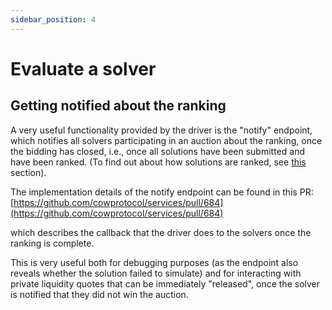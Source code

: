 ```yaml
---
sidebar_position: 4
---
```


# Evaluate a solver

## Getting notified about the ranking

A very useful functionality provided by the driver is the "notify" endpoint, which notifies all solvers participating in an auction about the ranking, once the bidding has closed, i.e., once all solutions have been submitted and have been ranked. (To find out about how solutions are ranked, see [this](https://docs.cow.fi/off-chain-services/in-depth-solver-specification/solver-auction-and-rewards) section).

The implementation details of the notify endpoint can be found in this PR:
[https://github.com/cowprotocol/services/pull/684](https://github.com/cowprotocol/services/pull/684)

which describes the callback that the driver does to the solvers once the ranking is complete.

This is very useful both for debugging purposes (as the endpoint also reveals whether the solution failed to simulate) and for interacting with private liquidity quotes that can be immediately "released", once the solver is notified that they did not win the auction.
